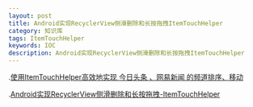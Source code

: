 ```yaml
---
layout: post
title: Android实现RecyclerView侧滑删除和长按拖拽ItemTouchHelper 
category: 知识库
tags: ItemTouchHelper 
keywords: IOC
description: Android实现RecyclerView侧滑删除和长按拖拽ItemTouchHelper 
---
```


.[使用ItemTouchHelper高效地实现 今日头条 、网易新闻 的频道排序、移动](http://www.jianshu.com/p/d30fd8da4eac)

.[Android实现RecyclerView侧滑删除和长按拖拽-ItemTouchHelper](http://blog.csdn.net/u010687392/article/details/47950199)
